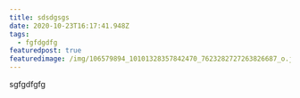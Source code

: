 ```yaml
---
title: sdsdgsgs
date: 2020-10-23T16:17:41.948Z
tags:
  - fgfdgdfg
featuredpost: true
featuredimage: /img/106579894_10101328357842470_7623282727263826687_o.jpg
---
```

sgfgdfgfg